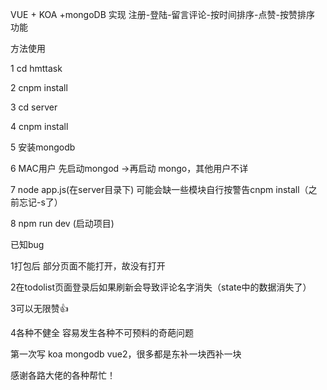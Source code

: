 VUE + KOA +mongoDB 实现 注册-登陆-留言评论-按时间排序-点赞-按赞排序 功能

方法使用

1 cd hmttask

2 cnpm install 

3 cd server

4 cnpm install

5 安装mongodb

6 MAC用户 先启动mongod ->再启动 mongo，其他用户不详

7 node app.js(在server目录下) 可能会缺一些模块自行按警告cnpm install（之前忘记-s了）

8 npm run dev (启动项目)

已知bug

1打包后 部分页面不能打开，故没有打开

2在todolist页面登录后如果刷新会导致评论名字消失（state中的数据消失了）

3可以无限赞👍

4各种不健全 容易发生各种不可预料的奇葩问题

第一次写 koa mongodb vue2，很多都是东补一块西补一块

感谢各路大佬的各种帮忙！
